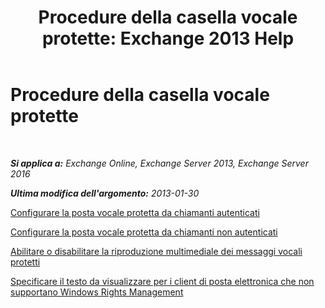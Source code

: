 ﻿---
title: 'Procedure della casella vocale protette: Exchange 2013 Help'
TOCTitle: Procedure della casella vocale protette
ms:assetid: 8547fc92-58f6-40f1-9685-3d43ba9b64a0
ms:mtpsurl: https://technet.microsoft.com/it-it/library/JJ938013(v=EXCHG.150)
ms:contentKeyID: 52057285
ms.date: 05/22/2018
mtps_version: v=EXCHG.150
ms.translationtype: MT
---

# Procedure della casella vocale protette

 

_**Si applica a:** Exchange Online, Exchange Server 2013, Exchange Server 2016_

_**Ultima modifica dell'argomento:** 2013-01-30_

[Configurare la posta vocale protetta da chiamanti autenticati](configure-protected-voice-mail-from-authenticated-callers-exchange-2013-help.md)

[Configurare la posta vocale protetta da chiamanti non autenticati](configure-protected-voice-mail-from-unauthenticated-callers-exchange-2013-help.md)

[Abilitare o disabilitare la riproduzione multimediale dei messaggi vocali protetti](enable-or-disable-multimedia-playback-of-protected-voice-messages-exchange-2013-help.md)

[Specificare il testo da visualizzare per i client di posta elettronica che non supportano Windows Rights Management](specify-the-text-to-display-for-email-clients-that-don-t-support-windows-rights-management-exchange-2013-help.md)

